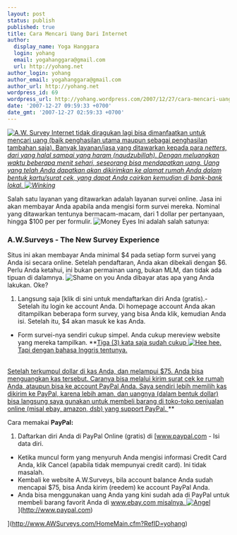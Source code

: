 ```yaml
---
layout: post
status: publish
published: true
title: Cara Mencari Uang Dari Internet
author:
  display_name: Yoga Hanggara
  login: yohang
  email: yogahanggara@gmail.com
  url: http://yohang.net
author_login: yohang
author_email: yogahanggara@gmail.com
author_url: http://yohang.net
wordpress_id: 69
wordpress_url: http://yohang.wordpress.com/2007/12/27/cara-mencari-uang-dari-internet/
date: '2007-12-27 09:59:33 +0700'
date_gmt: '2007-12-27 02:59:33 +0700'
---
```

[![A.W. Survey](http://yohang.net/wp-content/uploads/image-thumb81.png) Internet tidak diragukan lagi bisa dimanfaatkan untuk mencari uang (baik penghasilan utama maupun sebagai penghasilan tambahan saja). Banyak layanan/jasa yang ditawarkan kepada para _netters, dari yang halal sampai yang haram (naudzubillah). Dengan meluangkan waktu beberapa menit sehari, seseorang bisa mendapatkan uang. Uang yang telah Anda dapatkan akan dikirimkan ke alamat rumah Anda dalam bentuk kartu/surat cek, yang dapat Anda cairkan kemudian di bank-bank lokal. ![Winking](http://yohang.net/wp-content/uploads/33.gif)_](http://yohang.net/wp-content/uploads/image93.png)

<!--more-->

Salah satu layanan yang ditawarkan adalah layanan survei online. Jasa ini akan membayar Anda apabila anda mengisi form survei mereka. Nominal yang ditawarkan tentunya bermacam-macam, dari 1 dollar per pertanyaan, hingga $100 per per formulir. ![Money Eyes](http://yohang.net/wp-content/uploads/641.gif) Ini adalah salah satunya:

### A.W.Surveys - The New Survey Experience  
Situs ini akan membayar Anda minimal $4 pada setiap form survei yang Anda isi secara online. Setelah pendaftaran, Anda akan dibekali dengan $6. Perlu Anda ketahui, ini bukan permainan uang, bukan MLM, dan tidak ada tipuan di dalamnya. ![Shame on you](http://yohang.net/wp-content/uploads/68.gif) Anda dibayar atas apa yang Anda lakukan. Oke?
1. Langsung saja [klik di sini untuk mendaftarkan diri Anda (gratis).- Setelah itu login ke account Anda. Di homepage account Anda akan ditampilkan beberapa form survey, yang bisa Anda klik, kemudian Anda isi. Setelah itu, $4 akan masuk ke kas Anda.
- Form survei-nya sendiri cukup simpel. Anda cukup mereview website yang mereka tampilkan. **<u>Tiga (3) kata saja sudah cukup <img src="http://yohang.net/wp-content/uploads/711.gif" alt="Hee hee">. Tapi dengan bahasa Inggris tentunya.<br>
<br>
Setelah terkumpul dollar di kas Anda, dan melampui $75. Anda bisa menguangkan kas tersebut. Caranya bisa melalui kirim surat cek ke rumah Anda, ataupun bisa ke account PayPal Anda. Saya sendiri lebih memilih kas dikirim ke PayPal, karena lebih aman, dan uangnya (dalam bentuk dollar) bisa langsung saya gunakan untuk membeli barang di toko-toko penjualan online (misal ebay, amazon, dsb) yang support PayPal.
</u>**

Cara memakai **PayPal:**

  1. Daftarkan diri Anda di PayPal Online (gratis) di [www.paypal.com - Isi data diri.
  - Ketika muncul form yang menyuruh Anda mengisi informasi Credit Card Anda, klik Cancel (apabila tidak mempunyai credit card). Ini tidak masalah.
  - Kembali ke website A.W.Surveys, bila account balance Anda sudah mencapai $75, bisa Anda kirim (reedem) ke account PayPal Anda.
  - Anda bisa menggunakan uang Anda yang kini sudah ada di PayPal untuk membeli barang favorit Anda di [www.ebay.com misalnya. ![Angel](http://yohang.net/wp-content/uploads/25.gif)  
](http://www.ebay.com)
](http://www.paypal.com)

](http://www.AWSurveys.com/HomeMain.cfm?RefID=yohang)

